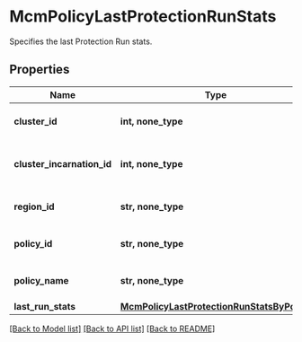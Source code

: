 # McmPolicyLastProtectionRunStats

Specifies the last Protection Run stats.

## Properties
Name | Type | Description | Notes
------------ | ------------- | ------------- | -------------
**cluster_id** | **int, none_type** | Specifies the cluster Id. | [optional] 
**cluster_incarnation_id** | **int, none_type** | Specifies the cluster Incarnation Id. | [optional] 
**region_id** | **str, none_type** | Specifies the region Id. | [optional] 
**policy_id** | **str, none_type** | Specifies the policy Id. | [optional] 
**policy_name** | **str, none_type** | Specifies the policy name. | [optional] 
**last_run_stats** | [**McmPolicyLastProtectionRunStatsByPolicy**](McmPolicyLastProtectionRunStatsByPolicy.md) |  | [optional] 

[[Back to Model list]](../README.md#documentation-for-models) [[Back to API list]](../README.md#documentation-for-api-endpoints) [[Back to README]](../README.md)


